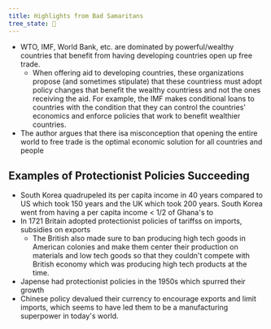 ```yaml
---
title: Highlights from Bad Samaritans
tree_state: 🌱
---
```


- WTO, IMF, World Bank, etc. are dominated by powerful/wealthy countries that benefit from having developing countries open up free trade.
	- When offering aid to developing countries, these organizations propose (and sometimes stipulate) that these countriess must adopt policy changes that benefit the wealthy countriess and not the ones receiving the aid. For example, the IMF makes conditional loans to countries with the condition that they can control the countries' economics and enforce policies that work to benefit wealthier countries.
- The author argues that there isa misconception that opening the  entire world to free trade is the optimal economic solution for all countries and people

## Examples of Protectionist Policies Succeeding
- South Korea quadrupeled its per capita income in 40 years compared to US which took 150 years and the UK which took 200 years. South Korea went from having a  per capita income < 1/2 of Ghana's to  
- In 1721 Britain adopted protectionist policies of tariffss on imports, subsidies on exports
	- The British also made sure to ban producing high tech goods in American colonies  and make them center their production on materials and low tech goods so that they couldn't compete with British economy which was producing high tech products at the time.
- Japense had protectionist policies in the 1950s which spurred their growth
- Chinese policy devalued their currency to encourage exports and limit imports, which seems to have led them to be a manufacturing superpower in today's  world.